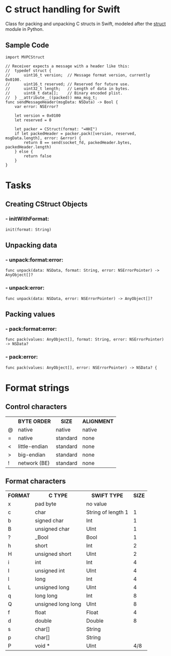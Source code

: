 # C struct handling for Swift

Class for packing and unpacking C structs in Swift, modeled after the [struct](https://docs.python.org/2/library/struct.html) module in Python.

## Sample Code

    import MVPCStruct
    
    // Receiver expects a message with a header like this:
    //  typedef struct {
    //      uint16_t version;  // Message format version, currently 0x0100.
    //      uint16_t reserved; // Reserved for future use.
    //      uint32_t length;   // Length of data in bytes.
    //      uint8_t data[];    // Binary encoded plist.
    //  } __attribute__((packed)) mma_msg_t;
    func sendMessageHeader(msgData: NSData) -> Bool {
        var error: NSError?
        
        let version = 0x0100
        let reserved = 0
        
        let packer = CStruct(format: "=HHI")
        if let packedHeader = packer.pack([version, reserved, msgData.length], error: &error) {
            return 8 == send(socket_fd, packedHeader.bytes, packedHeader.length)
        } else {
            return false
        }
    }

# Tasks

## Creating CStruct Objects

### - initWithFormat:

    init(format: String)

## Unpacking data

### - unpack:format:error:

    func unpack(data: NSData, format: String, error: NSErrorPointer) -> AnyObject[]?

### - unpack:error:

    func unpack(data: NSData, error: NSErrorPointer) -> AnyObject[]?

## Packing values

### - pack:format:error:

    func pack(values: AnyObject[], format: String, error: NSErrorPointer) -> NSData?

### - pack:error:

    func pack(values: AnyObject[], error: NSErrorPointer) -> NSData? {


# Format strings

## Control characters

<table>
    <tr>
        <th></th>
        <th>BYTE ORDER</th>
        <th>SIZE</th>
        <th>ALIGNMENT</th>
    </tr>
    <tr>
        <td>@</td>
        <td>native</td>
        <td>native</td>
        <td>native</td>
    </tr>
    <tr>
        <td>=</td>
        <td>native</td>
        <td>standard</td>
        <td>none</td>
    </tr>
    <tr>
        <td>&lt;</td>
        <td>little-endian</td>
        <td>standard</td>
        <td>none</td>
    </tr>
    <tr>
        <td>&gt;</td>
        <td>big-endian</td>
        <td>standard</td>
        <td>none</td>
    </tr>
    <tr>
        <td>!</td>
        <td>network (BE)</td>
        <td>standard</td>
        <td>none</td>
    </tr>
</table>

## Format characters

<table>
    <tr>
        <th>FORMAT</th>
        <th>C TYPE</th>
        <th>SWIFT TYPE</th>
        <th>SIZE</th>
    </tr>
    <tr>
        <td>x</td>
        <td>pad byte</td>
        <td>no value</td>
        <td></td>
    </tr>
    <tr>
        <td>c</td>
        <td>char</td>
        <td>String of length 1</td>
        <td>1</td>
    </tr>
    <tr>
        <td>b</td>
        <td>signed char</td>
        <td>Int</td>
        <td>1</td>
    </tr>
    <tr>
        <td>B</td>
        <td>unsigned char</td>
        <td>UInt</td>
        <td>1</td>
    </tr>
    <tr>
        <td>?</td>
        <td>_Bool</td>
        <td>Bool</td>
        <td>1</td>
    </tr>
    <tr>
        <td>h</td>
        <td>short</td>
        <td>Int</td>
        <td>2</td>
    </tr>
    <tr>
        <td>H</td>
        <td>unsigned short</td>
        <td>UInt</td>
        <td>2</td>
    </tr>
    <tr>
        <td>i</td>
        <td>int</td>
        <td>Int</td>
        <td>4</td>
    </tr>
    <tr>
        <td>I</td>
        <td>unsigned int</td>
        <td>UInt</td>
        <td>4</td>
    </tr>
    <tr>
        <td>l</td>
        <td>long</td>
        <td>Int</td>
        <td>4</td>
    </tr>
    <tr>
        <td>L</td>
        <td>unsigned long</td>
        <td>UInt</td>
        <td>4</td>
    </tr>
    <tr>
        <td>q</td>
        <td>long long</td>
        <td>Int</td>
        <td>8</td>
    </tr>
    <tr>
        <td>Q</td>
        <td>unsigned long long</td>
        <td>UInt</td>
        <td>8</td>
    </tr>
    <tr>
        <td>f</td>
        <td>float</td>
        <td>Float</td>
        <td>4</td>
    </tr>
    <tr>
        <td>d</td>
        <td>double</td>
        <td>Double</td>
        <td>8</td>
    </tr>
    <tr>
        <td>s</td>
        <td>char[]</td>
        <td>String</td>
        <td></td>
    </tr>
    <tr>
        <td>p</td>
        <td>char[]</td>
        <td>String</td>
        <td></td>
    </tr>
    <tr>
        <td>P</td>
        <td>void *</td>
        <td>UInt</td>
        <td>4/8</td>
    </tr>
</table>

